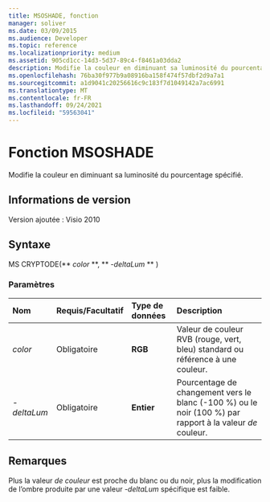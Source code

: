 ```yaml
---
title: MSOSHADE, fonction
manager: soliver
ms.date: 03/09/2015
ms.audience: Developer
ms.topic: reference
ms.localizationpriority: medium
ms.assetid: 905cd1cc-14d3-5d37-89c4-f8461a03dda2
description: Modifie la couleur en diminuant sa luminosité du pourcentage spécifié.
ms.openlocfilehash: 76ba30f977b9a08916ba158f474f57dbf2d9a7a1
ms.sourcegitcommit: a1d9041c20256616c9c183f7d1049142a7ac6991
ms.translationtype: MT
ms.contentlocale: fr-FR
ms.lasthandoff: 09/24/2021
ms.locfileid: "59563041"
---
```

# <a name="msoshade-function"></a>Fonction MSOSHADE

Modifie la couleur en diminuant sa luminosité du pourcentage spécifié.
  
## <a name="version-information"></a>Informations de version

Version ajoutée : Visio 2010
 
  
## <a name="syntax"></a>Syntaxe

MS CRYPTODE(** *color* **, ** *-deltaLum* ** ) 
  
### <a name="parameters"></a>Paramètres

|**Nom**|**Requis/Facultatif**|**Type de données**|**Description**|
|:-----|:-----|:-----|:-----|
| _color_ <br/> |Obligatoire  <br/> |**RGB** <br/> |Valeur de couleur RVB (rouge, vert, bleu) standard ou référence à une couleur.  <br/> |
| _-deltaLum_ <br/> |Obligatoire  <br/> |**Entier** <br/> |Pourcentage de changement vers le blanc (-100 %) ou le noir (100 %) par rapport à la valeur  _de_ couleur.  <br/> |
   
## <a name="remarks"></a>Remarques

Plus la valeur  _de couleur_ est proche du blanc ou du noir, plus la modification de l’ombre produite par une valeur  _-deltaLum_ spécifique est faible. 
  

